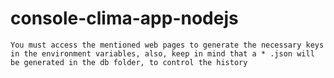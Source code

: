 # console-clima-app-nodejs
```You must access the mentioned web pages to generate the necessary keys in the environment variables, also, keep in mind that a * .json will be generated in the db folder, to control the history```